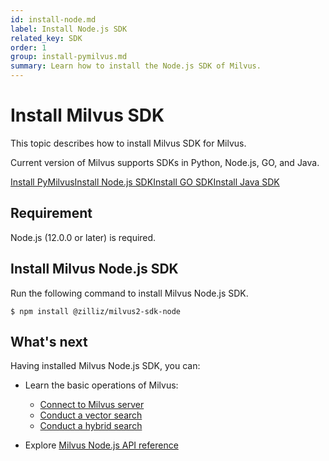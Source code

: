 ```yaml
---
id: install-node.md
label: Install Node.js SDK
related_key: SDK
order: 1
group: install-pymilvus.md
summary: Learn how to install the Node.js SDK of Milvus.
---
```


# Install Milvus SDK

This topic describes how to install Milvus SDK for Milvus.

Current version of Milvus supports SDKs in Python, Node.js, GO, and Java.

<div class="tab-wrapper"><a href="install-pymilvus.md" class=''>Install PyMilvus</a><a href="install-node.md" class='active '>Install Node.js SDK</a><a href="install-go.md" class=''>Install GO SDK</a><a href="install-java.md" class=''>Install Java SDK</a></div>

## Requirement

Node.js (12.0.0 or later) is required.

## Install Milvus Node.js SDK

Run the following command to install Milvus Node.js SDK.

```
$ npm install @zilliz/milvus2-sdk-node
```

## What's next

Having installed Milvus Node.js SDK, you can:

- Learn the basic operations of Milvus:
  - [Connect to Milvus server](manage_connection.md)
  - [Conduct a vector search](search.md)
  - [Conduct a hybrid search](hybridsearch.md)

- Explore [Milvus Node.js API reference](/api-reference/node/v1.0.20/tutorial.html)

